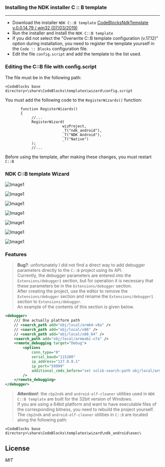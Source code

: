 ### Installing the NDK installer C :: B template

----------

- Download the installer `NDK C::B template` [CodeBlocksNdkTemplate v.0.0.14.79 / win32 (07/03/2019)](https://clnviewer.github.io/Code-Blocks-Android-NDK/CodeBlocksNdkTemplate.exe)  
- Run the installer and install the `NDK C::B template`  
- If you did not select the "Overwrite C::B template configuration (v.17.12)" option during installation, you need to register the template yourself in the `Code :: Blocks` configuration file.  
- Edit the file `config.script` and add the template to the list used.  

### Editing the C::B file with config.script

The file must be in the following path:
```
<CodeBlocks base directory>\share\CodeBlocks\templates\wizard\config.script

```

You must add the following code to the `RegisterWizards()` function:
```
       function RegisterWizards()
       {
            //...
            RegisterWizard(
                          wizProject,
                          _T("ndk_android"),
                          _T("NDK Android"),
                          _T("Native")
            );
            //...
```

Before using the template, after making these changes, you must restart `C::B`
 
 
### NDK C::B template Wizard

![Image1](img/Wizard1.png)

![Image1](img/Wizard2.png)

![Image1](img/Wizard3.png)

![Image1](img/Wizard4.png)

![Image1](img/Wizard5.png)

![Image1](img/Wizard6.png)

![Image1](img/Wizard7.png)


### Features

> __Bug?__: unfortunately I did not find a direct way to add debugger parameters directly to the `C::B` project using its API.  
> Currently, the debugger parameters are entered into the `Extensions/debugger1` section, but for operation it is necessary that these parameters be in the `Extensions/debugger` section.  
> After creating the project, use the editor to remove the `Extensions/debugger` section and rename the `Extensions/debugger1` section to `Extensions/debugger`.  
> An example of the contents of this section is given below.  

```xml
<debugger>
	/// One actually platform path
	// <search_path add="obj/local/arm64-v8a" />
	// <search_path add="obj/local/x86" />
	// <search_path add="obj/local/x86_64" />
	<search_path add="obj/local/armeabi-v7a" />
	<remote_debugging target="Debug">
		<options
			conn_type="0"
			serial_baud="115200"
			ip_address="127.0.0.1"
			ip_port="59999"
			additional_cmds_before="set solib-search-path obj/local/armeabi-v7a&#x0A;file obj/local/armeabi-v7a/$(TARGET_OUTPUT_BASENAME)&#x0A;"
		/>
	</remote_debugging>
</debugger>
```

> __Attention!__: the `cbp2ndk` and `android-elf-cleaner` utilities used in `NDK C::B template` are built for the 32bit version of Windows.  
> If you are using a 64bit platform and want to have executable files of the corresponding bitness, you need to rebuild the project yourself.  
> The `cbp2ndk` and `android-elf-cleaner` utilities in `C::B` are located along the following path:  

```
<CodeBlocks base directory>\share\CodeBlocks\templates\wizard\ndk_android\exec\
```

## License
 
  _MIT_
 
